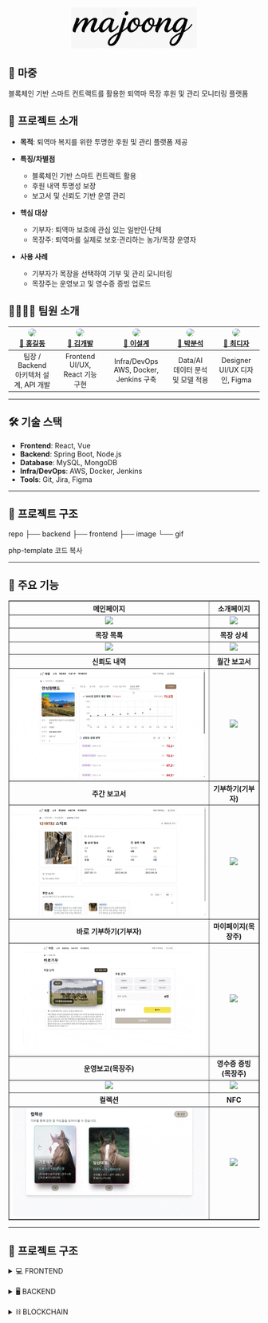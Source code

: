 <div align="center"> 
  <img width="50%" src="./image/logo.png" />
</div>

## 🐎 마중
블록체인 기반 스마트 컨트랙트를 활용한 퇴역마 목장 후원 및 관리 모니터링 플랫폼


## 🚀 프로젝트 소개

- **목적**: 퇴역마 복지를 위한 투명한 후원 및 관리 플랫폼 제공 

- **특징/차별점**
  - 블록체인 기반 스마트 컨트랙트 활용
  - 후원 내역 투명성 보장
  - 보고서 및 신뢰도 기반 운영 관리

- **핵심 대상**
  - 기부자: 퇴역마 보호에 관심 있는 일반인·단체
  - 목장주: 퇴역마를 실제로 보호·관리하는 농가/목장 운영자

- **사용 사례**
  - 기부자가 목장을 선택하여 기부 및 관리 모니터링
  - 목장주는 운영보고 및 영수증 증빙 업로드


## 👨‍👩‍👧‍👦 팀원 소개

<div align="center">

| [<img src="https://avatars.githubusercontent.com/u/000000?v=4" width="100px;" style="border-radius:50%"><br>🐎 홍길동](https://github.com/) | [<img src="https://avatars.githubusercontent.com/u/111111?v=4" width="100px;" style="border-radius:50%"><br>🐎 김개발](https://github.com/) | [<img src="https://avatars.githubusercontent.com/u/222222?v=4" width="100px;" style="border-radius:50%"><br>🐎 이설계](https://github.com/) | [<img src="https://avatars.githubusercontent.com/u/333333?v=4" width="100px;" style="border-radius:50%"><br>🐎 박분석](https://github.com/) | [<img src="https://avatars.githubusercontent.com/u/444444?v=4" width="100px;" style="border-radius:50%"><br>🐎 최디자](https://github.com/) |
|:---:|:---:|:---:|:---:|:---:|
| 팀장 / Backend<br>아키텍처 설계, API 개발 | Frontend<br>UI/UX, React 기능 구현 | Infra/DevOps<br>AWS, Docker, Jenkins 구축 | Data/AI<br>데이터 분석 및 모델 적용 | Designer<br>UI/UX 디자인, Figma |

</div>




---

## 🛠 기술 스택
- **Frontend**: React, Vue  
- **Backend**: Spring Boot, Node.js  
- **Database**: MySQL, MongoDB  
- **Infra/DevOps**: AWS, Docker, Jenkins  
- **Tools**: Git, Jira, Figma  

---

## 📂 프로젝트 구조
repo
├── backend
├── frontend
├── image
└── gif

php-template
코드 복사

---

## 📌 주요 기능

<div align="center"> 
  <table border="1" cellspacing="0" cellpadding="5" 
         style="border-collapse: collapse; width: 100%; text-align: center; vertical-align: middle;">
    <thead> 
      <tr> 
        <th>메인페이지</th> 
        <th>소개페이지</th> 
      </tr>
    </thead>
    <tbody>
      <tr> 
        <td><img width="100%" src="./gif/비회원 메인.gif"/></td> 
        <td><img width="100%" src="./gif/마중 소개.gif"/></td> 
      </tr>
      <tr> 
        <th>목장 목록</th> 
        <th>목장 상세</th> 
      </tr>
      <tr> 
        <td><img width="100%" src="./gif/목장, 말 목록.gif"/></td> 
        <td><img width="100%" src="./gif/목장 홈.gif"/></td> 
      </tr>
      <tr> 
        <th>신뢰도 내역</th> 
        <th>월간 보고서</th> 
      </tr>
      <tr> 
        <td><img width="100%" src="./gif/신뢰도 내역.gif"/></td> 
        <td><img width="100%" src="./gif/월간보고서.gif"/></td> 
      </tr>
      <tr> 
        <th>주간 보고서</th> 
        <th>기부하기(기부자)</th> 
      </tr>
      <tr> 
        <td><img width="100%" src="./gif/말 상태(주간보고서).gif"/></td> 
        <td><img width="100%" src="./gif/기부자 기부하기 .gif"/></td> 
      </tr>
      <tr> 
        <th>바로 기부하기(기부자)</th> 
        <th>마이페이지(목장주)</th> 
      </tr>
      <tr> 
        <td><img width="100%" src="./gif/바로 기부하기.gif"/></td> 
        <td><img width="100%" src="./gif/기부자 마이페이지.gif"/></td> 
      </tr>
      <tr> 
        <th>운영보고(목장주)</th> 
        <th>영수증 증빙(목장주)</th> 
      </tr>
      <tr> 
        <td><img width="100%" src="./gif/운영보고 등록.gif"/></td> 
        <td><img width="100%" src="./gif/영수증 증빙 등록.gif"/></td> 
      </tr>
      <tr> 
        <th>컬렉션</th> 
        <th>NFC</th> 
      </tr>
      <tr> 
        <td><img width="100%" src="./gif/컬렉션.gif"/></td> 
        <td><img width="100%" src="./gif/NFC.gif"/></td> 
      </tr>
    </tbody>
  </table>
</div>

---

## 📂 프로젝트 구조

<details>
<summary>💻 FRONTEND</summary>

```📦 src
 ┣ 📂 app
 ┃ ┣ 📂 about
 ┃ ┃ ┗ 📄 page.tsx
 ┃ ┣ 📂 farm
 ┃ ┃ ┗ 📂 register
 ┃ ┃ ┃ ┗ 📄 page.tsx
 ┃ ┣ 📂 godonate
 ┃ ┃ ┗ 📄 page.tsx
 ┃ ┣ 📂 intro
 ┃ ┃ ┗ 📄 page.tsx
 ┃ ┣ 📂 kakao-pay
 ┃ ┃ ┣ 📂 approve
 ┃ ┃ ┃ ┗ 📄 page.tsx
 ┃ ┃ ┣ 📂 cancel
 ┃ ┃ ┃ ┗ 📄 page.tsx
 ┃ ┃ ┗ 📂 fail
 ┃ ┃ ┃ ┗ 📄 page.tsx
 ┃ ┣ 📂 login
 ┃ ┃ ┣ 📂 callback
 ┃ ┃ ┃ ┗ 📄 page.tsx
 ┃ ┃ ┗ 📄 page.tsx
 ┃ ┣ 📂 mypage
 ┃ ┃ ┗ 📄 page.tsx
 ┃ ┣ 📂 qr-login
 ┃ ┃ ┣ 📄 QrLoginInner.tsx
 ┃ ┃ ┗ 📄 page.tsx
 ┃ ┣ 📂 receipt
 ┃ ┃ ┣ 📂 ocr
 ┃ ┃ ┃ ┗ 📄 route.ts
 ┃ ┃ ┣ 📂 verify-location
 ┃ ┃ ┃ ┗ 📄 route.ts
 ┃ ┃ ┗ 📂 verify-receipt
 ┃ ┃ ┃ ┗ 📄 route.ts
 ┃ ┣ 📂 shortcut
 ┃ ┃ ┗ 📄 page.tsx
 ┃ ┣ 📂 signup
 ┃ ┃ ┗ 📄 page.tsx
 ┃ ┣ 📂 support
 ┃ ┃ ┣ 📂 [farm_uuid]
 ┃ ┃ ┃ ┣ 📂 [horseNo]
 ┃ ┃ ┃ ┃ ┣ 📂 [wreportId]
 ┃ ┃ ┃ ┃ ┃ ┗ 📄 page.tsx
 ┃ ┃ ┃ ┃ ┗ 📄 page.tsx
 ┃ ┃ ┃ ┣ 📂 donate
 ┃ ┃ ┃ ┃ ┗ 📄 page.tsx
 ┃ ┃ ┃ ┣ 📂 edit
 ┃ ┃ ┃ ┃ ┗ 📄 page.tsx
 ┃ ┃ ┃ ┣ 📂 report
 ┃ ┃ ┃ ┃ ┣ 📂 [reportId]
 ┃ ┃ ┃ ┃ ┃ ┗ 📄 page.tsx
 ┃ ┃ ┃ ┃ ┗ 📄 page.tsx
 ┃ ┃ ┃ ┣ 📄 FarmDetailClient.tsx
 ┃ ┃ ┃ ┗ 📄 page.tsx
 ┃ ┃ ┗ 📄 page.tsx
 ┃ ┣ 📂 wallet
 ┃ ┃ ┗ 📂 create
 ┃ ┃ ┃ ┗ 📄 page.tsx
 ┃ ┣ 📄 favicon.ico
 ┃ ┣ 📄 globals.css
 ┃ ┣ 📄 layout.tsx
 ┃ ┗ 📄 page.tsx
 ┣ 📂 components
 ┃ ┣ 📂 common
 ┃ ┃ ┗ 📄 Breadcrumb.tsx
 ┃ ┣ 📂 donation
 ┃ ┃ ┣ 📄 DonationAmountSelector.tsx
 ┃ ┃ ┣ 📄 DonationConfirmationModal.tsx
 ┃ ┃ ┣ 📄 DonationForm.tsx
 ┃ ┃ ┗ 📄 PaymentMethodSelector.tsx
 ┃ ┣ 📂 farm
 ┃ ┃ ┣ 📂 edit
 ┃ ┃ ┃ ┣ 📂 _parts
 ┃ ┃ ┃ ┃ ┗ 📄 LabeledInput.tsx
 ┃ ┃ ┃ ┣ 📄 FarmBasicInfoPanel.tsx
 ┃ ┃ ┃ ┣ 📄 HorseInfoPanel.tsx
 ┃ ┃ ┃ ┗ 📄 HorseRegistrySection.tsx
 ┃ ┃ ┣ 📂 panels
 ┃ ┃ ┃ ┣ 📄 DonationPanel.tsx
 ┃ ┃ ┃ ┣ 📄 DonationProgressChart.tsx
 ┃ ┃ ┃ ┣ 📄 DonationUsageChart.tsx
 ┃ ┃ ┃ ┣ 📄 HorsesPanel.tsx
 ┃ ┃ ┃ ┣ 📄 IntroPanel.tsx
 ┃ ┃ ┃ ┣ 📄 NewsletterPanel.tsx
 ┃ ┃ ┃ ┣ 📄 ReceiptSubmissionProgress.tsx
 ┃ ┃ ┃ ┣ 📄 TrustPanel.tsx
 ┃ ┃ ┃ ┗ 📄 TrustScoreChart.tsx
 ┃ ┃ ┣ 📂 report
 ┃ ┃ ┃ ┣ 📄 DonationProofUpload.tsx
 ┃ ┃ ┃ ┗ 📄 HorseImageUpload.tsx
 ┃ ┃ ┣ 📄 FarmCard.tsx
 ┃ ┃ ┣ 📄 FarmCarousel3D.tsx
 ┃ ┃ ┣ 📄 FarmInfo.tsx
 ┃ ┃ ┗ 📄 FarmTabs.tsx
 ┃ ┣ 📂 mypage
 ┃ ┃ ┣ 📄 AccountHistoryModal.tsx
 ┃ ┃ ┣ 📄 AdminProfile.tsx
 ┃ ┃ ┣ 📄 AdminReportHistory.tsx
 ┃ ┃ ┣ 📄 DonationDetailModal.tsx
 ┃ ┃ ┣ 📄 DonorFavoriteFarms.tsx
 ┃ ┃ ┣ 📄 DonorProfile.tsx
 ┃ ┃ ┣ 📄 DonorSupportHistory.tsx
 ┃ ┃ ┣ 📄 FarmerDonationDetailModal.tsx
 ┃ ┃ ┣ 📄 FarmerMyFarm.tsx
 ┃ ┃ ┣ 📄 FarmerProfile.tsx
 ┃ ┃ ┣ 📄 FarmerSupportHistory.tsx
 ┃ ┃ ┗ 📄 ReceiptDetailModal.tsx
 ┃ ┣ 📂 signup
 ┃ ┃ ┣ 📄 TermsAgreement.tsx
 ┃ ┃ ┗ 📄 TermsModal.tsx
 ┃ ┣ 📂 ui
 ┃ ┃ ┣ 📄 badge.tsx
 ┃ ┃ ┣ 📄 button.tsx
 ┃ ┃ ┣ 📄 card.tsx
 ┃ ┃ ┣ 📄 input.tsx
 ┃ ┃ ┗ 📄 tabs.tsx
 ┃ ┗ 📄 Navbar.tsx
 ┣ 📂 lib
 ┃ ┣ 📄 gpsUtils.ts
 ┃ ┗ 📄 utils.ts
 ┣ 📂 services
 ┃ ┣ 📄 apiService.ts
 ┃ ┣ 📄 authService.ts
 ┃ ┣ 📄 farmService.ts
 ┃ ┣ 📄 paymentService.ts
 ┃ ┗ 📄 userService.ts
 ┗ 📂 types
 ┃ ┣ 📄 auth.ts
 ┃ ┣ 📄 farm.ts
 ┃ ┣ 📄 payment.ts
 ┃ ┗ 📄 user.ts
```
</details>
<br>
<details>
<summary>🖥 BACKEND</summary>

```📦 java/com/e105/majoong
┣ 📂 ai
┣ 📂 auth
┃ ┣ 📂controller
┃ ┣ 📂dto
┃ ┃ ┣ 📂in
┃ ┃ ┗ 📂out
┃ ┣ 📂security
┃ ┗ 📂service
┣ 📂batch
┃ ┣ 📂report
┃ ┣ 📂score
┃ ┃ ┣ 📂horseState
┃ ┃ ┃ ┣ 📂config
┃ ┃ ┃ ┣ 📂dto
┃ ┃ ┃ ┣ 📂snapshot
┃ ┃ ┃ ┗ 📂tasklet
┃ ┃ ┣ 📂receipt
┃ ┃ ┃ ┣ 📂config
┃ ┃ ┃ ┣ 📂dto
┃ ┃ ┃ ┣ 📂snapshot
┃ ┃ ┃ ┗ 📂tasklet
┃ ┗ 📂scheduler
┣ 📂blockchain
┃ ┣ 📂config
┃ ┣ 📂props
┃ ┣ 📂service
┃ ┗ 📂util
┣ 📂common
┃ ┣ 📂config
┃ ┣ 📂crypto
┃ ┣ 📂entity
┃ ┣ 📂exception
┃ ┣ 📂jwt
┃ ┣ 📂model
┃ ┃ ┣ 📂bookmark
┃ ┃ ┣ 📂coin
┃ ┃ ┣ 📂donationHistory
┃ ┃ ┣ 📂donator
┃ ┃ ┣ 📂farm
┃ ┃ ┣ 📂farmer
┃ ┃ ┣ 📂farmVault
┃ ┃ ┣ 📂horse
┃ ┃ ┣ 📂horseState
┃ ┃ ┣ 📂monthlyReport
┃ ┃ ┣ 📂myScore
┃ ┃ ┣ 📂oAuthMember
┃ ┃ ┣ 📂receiptCategory
┃ ┃ ┣ 📂receiptDetailHistory
┃ ┃ ┣ 📂receiptHistory
┃ ┃ ┣ 📂scoreCategory
┃ ┃ ┗ 📂settlementHistory
┃ ┣ 📂redis
┃ ┗ 📂utils
┣ 📂donation
┃ ┣ 📂controller
┃ ┣ 📂dto
┃ ┃ ┣ 📂in
┃ ┃ ┗ 📂out
┃ ┗ 📂service
┣ 📂farm
┃ ┣ 📂controller
┃ ┣ 📂dto
┃ ┃ ┗ 📂out
┃ ┣ 📂service
┃ ┗ 📂util
┣ 📂finance
┃ ┣ 📂dto
┃ ┃ ┗ 📂out
┃ ┗ 📂service
┣ 📂kakaoPay
┃ ┣ 📂controller
┃ ┣ 📂dto
┃ ┃ ┣ 📂in
┃ ┃ ┗ 📂out
┃ ┗ 📂util
┣ 📂manageFarm
┃ ┣ 📂controller
┃ ┣ 📂dto
┃ ┃ ┣ 📂in
┃ ┃ ┗ 📂out
┃ ┗ 📂service
┣ 📂member
┃ ┣ 📂controller
┃ ┣ 📂dto
┃ ┃ ┣ 📂in
┃ ┃ ┗ 📂out
┃ ┗ 📂service
┣ 📂mypage
┃ ┣ 📂controller
┃ ┣ 📂dto
┃ ┃ ┣ 📂in
┃ ┃ ┗ 📂out
┃ ┗ 📂service
┣ 📂receipt
┃ ┣ 📂controller
┃ ┣ 📂dto
┃ ┃ ┣ 📂in
┃ ┃ ┗ 📂out
┃ ┗ 📂service
┣ 📂report
┃ ┣ 📂dto
┃ ┃ ┗ 📂out
┃ ┣ 📂repository
┃ ┗ 📂service
┣ 📂score
┃ ┣ 📂dto
┃ ┃ ┗ 📂in
┃ ┗ 📂service
┗ 📄 MajoongApplication.java
```

</details>
<br>
<details>
<summary>⛓ BLOCKCHAIN</summary>

```
📦 blockchain
 ┣ 📂 contracts
 ┃ ┣ 📄 FarmVault.sol
 ┃ ┣ 📄 FarmVaultFactory.sol
 ┃ ┣ 📄 MaronToken.sol
 ┃ ┗ 📄 VaultLens.sol
 ┣ 📂 docs
 ┃ ┗ 📂 uml
 ┃ ┃ ┗ 📄 classDiagram.svg
 ┣ 📂 scripts
 ┃ ┣ 📄 check-key.js
 ┃ ┗ 📄 deploy.js
 ┣ 📂 test
 ┃ ┣ 📄 e2e.sepolia.test.js
 ┃ ┗ 📄 token.vault.test.js
 ┣ 📄 .gitignore
 ┣ 📄 hardhat.config.js
 ┣ 📄 package.json
 ┗ 📄 package-lock.json
```
</details>